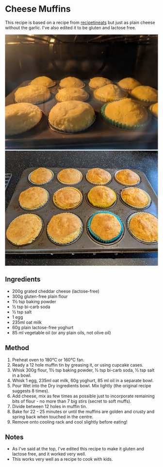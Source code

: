 # Cheese Muffins # 

This recipe is based on a recipe from [recipetineats](https://www.recipetineats.com/cheese-garlic-muffins/#wprm-recipe-container-25315) but just as plain cheese without the garlic. I've also edited it to be gluten and lactose free.

![Cheese Muffins in Oven](/public/images/Cheese-Muffins-in-oven.jpg)
![Cheese Muffins](/public/images/Cheese-Muffins.jpg)

## Ingredients ## 

- 200g grated cheddar cheese (lactose-free)
- 300g gluten-free plain flour
- 1½ tsp baking powder
- ½ tsp bi-carb soda
- ½ tsp salt
- 1 egg
- 235ml oat milk
- 60g plain lactose-free yoghurt
- 85 ml vegetable oil (or any plain oils, not olive oil)

## Method ## 

1. Preheat oven to 180°C or 160°C fan.
1. Ready a 12 hole muffin tin by greasing it, or using cupcake cases.
1. Whisk 300g flour, 1½ tsp baking powder, ½ tsp bi-carb soda, ½ tsp salt in a bowl.
1. Whisk 1 egg, 235ml oat milk, 60g yoghurt, 85 ml oil in a separate bowl.
1. Pour Wet into the Dry ingredients bowl. Mix lightly (the original recipe suggests 8 times). 
1. Add cheese, mix as few times as possible just to incorporate remaining bits of flour - no more than 7 big stirs (secret to soft muffs).
1. Divide between 12 holes in muffin tin.
1. Bake for 22 - 25 minutes or until the muffins are golden and crusty and spring back when touched in the centre.
1. Remove onto cooling rack and cool slightly before eating!

## Notes ##

- As I've said at the top, I've edited this recipe to make it gluten and lactose free, and it worked very well.
- This works very well as a recipe to cook with kids.
